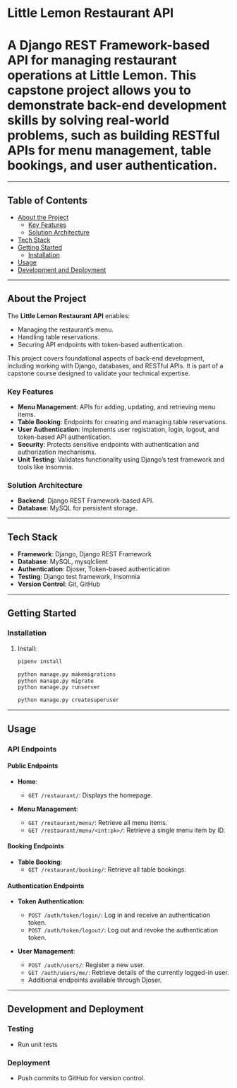 # Little Lemon Restaurant API

# A Django REST Framework-based API for managing restaurant operations at Little Lemon. This capstone project allows you to demonstrate back-end development skills by solving real-world problems, such as building RESTful APIs for menu management, table bookings, and user authentication.  
---

## Table of Contents

- [About the Project](#about-the-project)
  - [Key Features](#key-features)
  - [Solution Architecture](#solution-architecture)
- [Tech Stack](#tech-stack)
- [Getting Started](#getting-started)
  - [Installation](#installation)
- [Usage](#usage)
- [Development and Deployment](#development-and-deployment)

---

## About the Project

The **Little Lemon Restaurant API** enables:  
- Managing the restaurant’s menu.  
- Handling table reservations.  
- Securing API endpoints with token-based authentication.  

This project covers foundational aspects of back-end development, including working with Django, databases, and RESTful APIs. It is part of a capstone course designed to validate your technical expertise. 

### Key Features

- **Menu Management**: APIs for adding, updating, and retrieving menu items.  
- **Table Booking**: Endpoints for creating and managing table reservations.  
- **User Authentication**: Implements user registration, login, logout, and token-based API authentication.  
- **Security**: Protects sensitive endpoints with authentication and authorization mechanisms.  
- **Unit Testing**: Validates functionality using Django’s test framework and tools like Insomnia.  

### Solution Architecture
  
- **Backend**: Django REST Framework-based API.  
- **Database**: MySQL for persistent storage. 

---

## Tech Stack

- **Framework**: Django, Django REST Framework  
- **Database**: MySQL, mysqlclient  
- **Authentication**: Djoser, Token-based authentication  
- **Testing**: Django test framework, Insomnia  
- **Version Control**: Git, GitHub  

---

## Getting Started

### Installation

1. Install:
   ```bash
   pipenv install

   python manage.py makemigrations
   python manage.py migrate
   python manage.py runserver

   python manage.py createsuperuser
   ```

---

## Usage  

### API Endpoints  

#### Public Endpoints  

- **Home**:  
  - `GET /restaurant/`: Displays the homepage.  

- **Menu Management**:  
  - `GET /restaurant/menu/`: Retrieve all menu items.  
  - `GET /restaurant/menu/<int:pk>/`: Retrieve a single menu item by ID.  

#### Booking Endpoints  

- **Table Booking**:  
  - `GET /restaurant/booking/`: Retrieve all table bookings.

#### Authentication Endpoints  

- **Token Authentication**:  
  - `POST /auth/token/login/`: Log in and receive an authentication token.  
  - `POST /auth/token/logout/`: Log out and revoke the authentication token.  

- **User Management**:  
  - `POST /auth/users/`: Register a new user.  
  - `GET /auth/users/me/`: Retrieve details of the currently logged-in user.  
  - Additional endpoints available through Djoser.

---

## Development and Deployment

### Testing

- Run unit tests

### Deployment

- Push commits to GitHub for version control.
